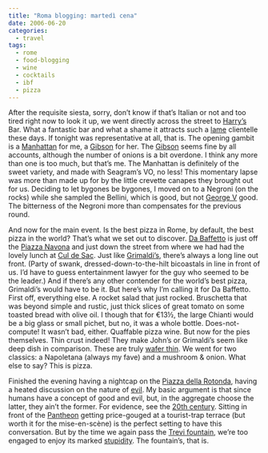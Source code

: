 ```yaml
---
title: "Roma blogging: martedì cena"
date: 2006-06-20
categories:
  - travel
tags:
  - rome
  - food-blogging
  - wine
  - cocktails
  - ibf
  - pizza
---
```

After the requisite siesta, sorry, don’t know if that’s Italian or not and too tired right now to look it up, we went directly across the street to [Harry’s](http://www.harrysbar.it/) Bar. What a fantastic bar and what a shame it attracts such a [lame](https://wwnorton.com/books/9780393356724) clientelle these days. If tonight was representative at all, that is. The opening gambit is a [Manhattan](https://culturednyc.com/friday-at-five-rye-manhattan/) for me, a [Gibson](https://culturednyc.com/friday-at-five-the-gibson/) for her. The [Gibson](http://www.gibson.com/) seems fine by all accounts, although the number of onions is a bit overdone. I think any more than one is too much, but that’s me. The Manhattan is definitely of the sweet variety, and made with Seagram’s VO, no less! This momentary lapse was more than made up for by the little crevette canapes they brought out for us. Deciding to let bygones be bygones, I moved on to a Negroni (on the rocks) while she sampled the Bellini, which is good, but not [George V](http://www.fourseasons.com/paris/) good. The bitterness of the Negroni more than compensates for the previous round.

And now for the main event. Is the best pizza in Rome, by default, the best pizza in the world? That’s what we set out to discover. [Da Baffetto](https://www.reidsitaly.com/destinations/lazio/rome/dining/da_baffetto.html) is just off the [Piazza Navona](https://en.wikipedia.org/wiki/Piazza_Navona) and just down the street from where we had had the lovely lunch at [Cul de Sac](https://www.cntraveler.com/bars/rome/cul-de-sac). Just like [Grimaldi’s]( http://www.grimaldis.com/), there’s always a long line out front. (Party of swank, dressed-down-to-the-hilt bicoastals in line in front of us. I’d have to guess entertainment lawyer for the guy who seemed to be the leader.) And if there’s any other contender for the world’s best pizza, Grimaldi’s would have to be it. But here’s why I’m calling it for Da Baffetto. First off, everything else. A rocket salad that just rocked. Bruschetta that was beyond simple and rustic, just thick slices of great tomato on some toasted bread with olive oil. I though that for €13½, the large Chianti would be a big glass or small pichet, but no, it was a whole bottle. Does-not-compute! It wasn’t bad, either. Quaffable pizza wine. But now for the pies themselves. Thin crust indeed! They make John’s or Grimaldi’s seem like deep dish in comparison. These are truly [wafer thin](http://en.wikipedia.org/wiki/Mr._Creosote). We went for two classics: a Napoletana (always my fave) and a mushroom & onion. What else to say? This is pizza.

Finished the evening having a nightcap on the [Piazza della Rotonda](http://www.romeartlover.it/Vasi25.htm), having a heated discussion on the nature of [evil](http://www.whitehouse.gov/). My basic argument is that since humans have a concept of good and evil, but, in the aggregate choose the latter, they ain’t the former. For evidence, see the [20th century](http://en.wikipedia.org/wiki/List_of_World_War_II_casualties_by_country). Sitting in front of the [Pantheon](http://en.wikipedia.org/wiki/Pantheon,_Rome) getting price-gouged at a tourist-trap terrace (but worth it for the mise-en-scène) is the perfect setting to have this conversation. But by the time we again pass the [Trevi fountain](https://www.trevifountain.net/), we’re too engaged to enjoy its marked [stupidity](http://www.whitehouse.gov/). The fountain’s, that is.